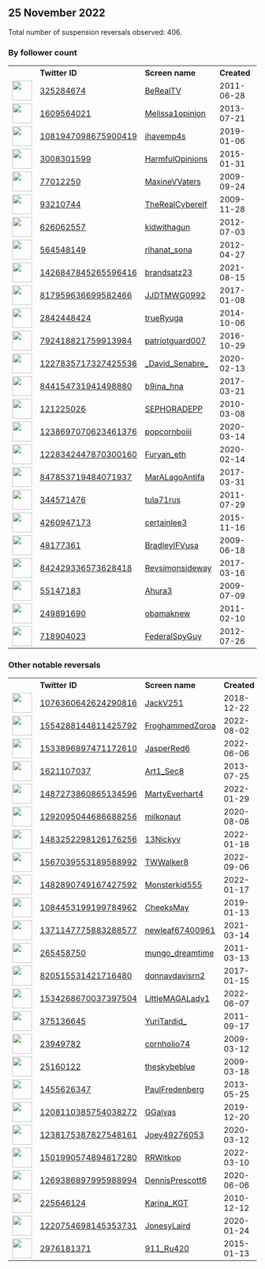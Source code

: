 
## 25 November 2022
Total number of suspension reversals observed: 406.

### By follower count
<table><tr><th></th><th align="left">Twitter ID</th><th align="left">Screen name</th>
<th align="left">Created</th><th align="left">Status</th><th align="left">Suspended</th><th align="left">Followers</th>
<tr><td><a href="https://pbs.twimg.com/profile_images/1605493860758654976/a2lgKt1E_normal.jpg"><img src="https://pbs.twimg.com/profile_images/1605493860758654976/a2lgKt1E_normal.jpg" width="40px" height="40px" align="center"/></a></td><td><a href="https://twitter.com/intent/user?user_id=325284674">325284674</a></td><td><a href="https://twitter.com/BeRealTV">BeRealTV</a></td><td>2011-06-28</td><td align="center"></td><td></td><td>24334</td></tr>
<tr><td><a href="https://pbs.twimg.com/profile_images/1596634985473183744/MJ_dC2Bv_normal.jpg"><img src="https://pbs.twimg.com/profile_images/1596634985473183744/MJ_dC2Bv_normal.jpg" width="40px" height="40px" align="center"/></a></td><td><a href="https://twitter.com/intent/user?user_id=1609564021">1609564021</a></td><td><a href="https://twitter.com/Melissa1opinion">Melissa1opinion</a></td><td>2013-07-21</td><td align="center"></td><td></td><td>21265</td></tr>
<tr><td><a href="https://pbs.twimg.com/profile_images/1139763796187025408/u7fEDnOo_normal.jpg"><img src="https://pbs.twimg.com/profile_images/1139763796187025408/u7fEDnOo_normal.jpg" width="40px" height="40px" align="center"/></a></td><td><a href="https://twitter.com/intent/user?user_id=1081947098675900419">1081947098675900419</a></td><td><a href="https://twitter.com/ihavemp4s">ihavemp4s</a></td><td>2019-01-06</td><td align="center"></td><td></td><td>20497</td></tr>
<tr><td><a href="https://pbs.twimg.com/profile_images/1595937458335760384/_MqX-H-K_normal.jpg"><img src="https://pbs.twimg.com/profile_images/1595937458335760384/_MqX-H-K_normal.jpg" width="40px" height="40px" align="center"/></a></td><td><a href="https://twitter.com/intent/user?user_id=3008301599">3008301599</a></td><td><a href="https://twitter.com/HarmfulOpinions">HarmfulOpinions</a></td><td>2015-01-31</td><td align="center"></td><td></td><td>19530</td></tr>
<tr><td><a href="https://pbs.twimg.com/profile_images/1601085107888168960/f1w6UkFl_normal.jpg"><img src="https://pbs.twimg.com/profile_images/1601085107888168960/f1w6UkFl_normal.jpg" width="40px" height="40px" align="center"/></a></td><td><a href="https://twitter.com/intent/user?user_id=77012250">77012250</a></td><td><a href="https://twitter.com/MaxineVVaters">MaxineVVaters</a></td><td>2009-09-24</td><td align="center"></td><td></td><td>19040</td></tr>
<tr><td><a href="https://pbs.twimg.com/profile_images/1606843246248087552/eAOgc9qv_normal.jpg"><img src="https://pbs.twimg.com/profile_images/1606843246248087552/eAOgc9qv_normal.jpg" width="40px" height="40px" align="center"/></a></td><td><a href="https://twitter.com/intent/user?user_id=93210744">93210744</a></td><td><a href="https://twitter.com/TheRealCyberelf">TheRealCyberelf</a></td><td>2009-11-28</td><td align="center"></td><td></td><td>18518</td></tr>
<tr><td><a href="https://pbs.twimg.com/profile_images/1596422152164614144/R0001Cne_normal.jpg"><img src="https://pbs.twimg.com/profile_images/1596422152164614144/R0001Cne_normal.jpg" width="40px" height="40px" align="center"/></a></td><td><a href="https://twitter.com/intent/user?user_id=626062557">626062557</a></td><td><a href="https://twitter.com/kidwithagun">kidwithagun</a></td><td>2012-07-03</td><td align="center"></td><td></td><td>16704</td></tr>
<tr><td><a href="https://pbs.twimg.com/profile_images/1596209865810132992/QcBOUQu5_normal.jpg"><img src="https://pbs.twimg.com/profile_images/1596209865810132992/QcBOUQu5_normal.jpg" width="40px" height="40px" align="center"/></a></td><td><a href="https://twitter.com/intent/user?user_id=564548149">564548149</a></td><td><a href="https://twitter.com/rihanat_sona">rihanat_sona</a></td><td>2012-04-27</td><td align="center"></td><td></td><td>16635</td></tr>
<tr><td><a href="https://pbs.twimg.com/profile_images/1600471660674617345/re5zNKs6_normal.jpg"><img src="https://pbs.twimg.com/profile_images/1600471660674617345/re5zNKs6_normal.jpg" width="40px" height="40px" align="center"/></a></td><td><a href="https://twitter.com/intent/user?user_id=1426847845265596416">1426847845265596416</a></td><td><a href="https://twitter.com/brandsatz23">brandsatz23</a></td><td>2021-08-15</td><td align="center"></td><td>2022-10-31</td><td>13675</td></tr>
<tr><td><a href="https://pbs.twimg.com/profile_images/837168763992748033/ZVeoL4Sg_normal.jpg"><img src="https://pbs.twimg.com/profile_images/837168763992748033/ZVeoL4Sg_normal.jpg" width="40px" height="40px" align="center"/></a></td><td><a href="https://twitter.com/intent/user?user_id=817959636699582466">817959636699582466</a></td><td><a href="https://twitter.com/JJDTMWG0992">JJDTMWG0992</a></td><td>2017-01-08</td><td align="center">🚫</td><td></td><td>11396</td></tr>
<tr><td><a href="https://pbs.twimg.com/profile_images/1596254477207601153/DdMmXbV1_normal.jpg"><img src="https://pbs.twimg.com/profile_images/1596254477207601153/DdMmXbV1_normal.jpg" width="40px" height="40px" align="center"/></a></td><td><a href="https://twitter.com/intent/user?user_id=2842448424">2842448424</a></td><td><a href="https://twitter.com/trueRyuga">trueRyuga</a></td><td>2014-10-06</td><td align="center"></td><td></td><td>11273</td></tr>
<tr><td><a href="https://pbs.twimg.com/profile_images/1031563419424628737/3BQu9uBX_normal.jpg"><img src="https://pbs.twimg.com/profile_images/1031563419424628737/3BQu9uBX_normal.jpg" width="40px" height="40px" align="center"/></a></td><td><a href="https://twitter.com/intent/user?user_id=792418821759913984">792418821759913984</a></td><td><a href="https://twitter.com/patriotguard007">patriotguard007</a></td><td>2016-10-29</td><td align="center"></td><td>2022-10-29</td><td>11162</td></tr>
<tr><td><a href="https://pbs.twimg.com/profile_images/1291646062004969472/mI6i4HYz_normal.jpg"><img src="https://pbs.twimg.com/profile_images/1291646062004969472/mI6i4HYz_normal.jpg" width="40px" height="40px" align="center"/></a></td><td><a href="https://twitter.com/intent/user?user_id=1227835717327425536">1227835717327425536</a></td><td><a href="https://twitter.com/_David_Senabre_">_David_Senabre_</a></td><td>2020-02-13</td><td align="center"></td><td></td><td>10756</td></tr>
<tr><td><a href="https://pbs.twimg.com/profile_images/1349030356968763393/BGE0ZkM6_normal.jpg"><img src="https://pbs.twimg.com/profile_images/1349030356968763393/BGE0ZkM6_normal.jpg" width="40px" height="40px" align="center"/></a></td><td><a href="https://twitter.com/intent/user?user_id=844154731941498880">844154731941498880</a></td><td><a href="https://twitter.com/b9ina_hna">b9ina_hna</a></td><td>2017-03-21</td><td align="center"></td><td></td><td>6369</td></tr>
<tr><td><a href="https://pbs.twimg.com/profile_images/1473367782578339844/BDDkyvQ__normal.jpg"><img src="https://pbs.twimg.com/profile_images/1473367782578339844/BDDkyvQ__normal.jpg" width="40px" height="40px" align="center"/></a></td><td><a href="https://twitter.com/intent/user?user_id=121225026">121225026</a></td><td><a href="https://twitter.com/SEPHORADEPP">SEPHORADEPP</a></td><td>2010-03-08</td><td align="center"></td><td>2022-10-29</td><td>6112</td></tr>
<tr><td><a href="https://pbs.twimg.com/profile_images/1483991872032763904/AJ0lt1ol_normal.jpg"><img src="https://pbs.twimg.com/profile_images/1483991872032763904/AJ0lt1ol_normal.jpg" width="40px" height="40px" align="center"/></a></td><td><a href="https://twitter.com/intent/user?user_id=1238697070623461376">1238697070623461376</a></td><td><a href="https://twitter.com/popcornboiii">popcornboiii</a></td><td>2020-03-14</td><td align="center">🚫</td><td>2022-11-08</td><td>5654</td></tr>
<tr><td><a href="https://pbs.twimg.com/profile_images/1602736309990297600/S1mXKfFA_normal.jpg"><img src="https://pbs.twimg.com/profile_images/1602736309990297600/S1mXKfFA_normal.jpg" width="40px" height="40px" align="center"/></a></td><td><a href="https://twitter.com/intent/user?user_id=1228342447870300160">1228342447870300160</a></td><td><a href="https://twitter.com/Furyan_eth">Furyan_eth</a></td><td>2020-02-14</td><td align="center"></td><td>2022-11-08</td><td>5290</td></tr>
<tr><td><a href="https://pbs.twimg.com/profile_images/927180846175531008/p0jN9L6a_normal.jpg"><img src="https://pbs.twimg.com/profile_images/927180846175531008/p0jN9L6a_normal.jpg" width="40px" height="40px" align="center"/></a></td><td><a href="https://twitter.com/intent/user?user_id=847853719484071937">847853719484071937</a></td><td><a href="https://twitter.com/MarALagoAntifa">MarALagoAntifa</a></td><td>2017-03-31</td><td align="center"></td><td></td><td>4970</td></tr>
<tr><td><a href="https://pbs.twimg.com/profile_images/726358633202724864/5IxF42U3_normal.jpg"><img src="https://pbs.twimg.com/profile_images/726358633202724864/5IxF42U3_normal.jpg" width="40px" height="40px" align="center"/></a></td><td><a href="https://twitter.com/intent/user?user_id=344571476">344571476</a></td><td><a href="https://twitter.com/tula71rus">tula71rus</a></td><td>2011-07-29</td><td align="center"></td><td></td><td>4572</td></tr>
<tr><td><a href="https://pbs.twimg.com/profile_images/1265774465708732420/tOU3dZ3L_normal.jpg"><img src="https://pbs.twimg.com/profile_images/1265774465708732420/tOU3dZ3L_normal.jpg" width="40px" height="40px" align="center"/></a></td><td><a href="https://twitter.com/intent/user?user_id=4260947173">4260947173</a></td><td><a href="https://twitter.com/certainlee3">certainlee3</a></td><td>2015-11-16</td><td align="center"></td><td>2022-10-29</td><td>4467</td></tr>
<tr><td><a href="https://pbs.twimg.com/profile_images/1268503928/image_normal.jpg"><img src="https://pbs.twimg.com/profile_images/1268503928/image_normal.jpg" width="40px" height="40px" align="center"/></a></td><td><a href="https://twitter.com/intent/user?user_id=48177361">48177361</a></td><td><a href="https://twitter.com/BradleyIFVusa">BradleyIFVusa</a></td><td>2009-06-18</td><td align="center"></td><td></td><td>4098</td></tr>
<tr><td><a href="https://pbs.twimg.com/profile_images/1319705468294529024/1HPi0MVb_normal.jpg"><img src="https://pbs.twimg.com/profile_images/1319705468294529024/1HPi0MVb_normal.jpg" width="40px" height="40px" align="center"/></a></td><td><a href="https://twitter.com/intent/user?user_id=842429336573628418">842429336573628418</a></td><td><a href="https://twitter.com/Revsimonsideway">Revsimonsideway</a></td><td>2017-03-16</td><td align="center"></td><td></td><td>3482</td></tr>
<tr><td><a href="https://pbs.twimg.com/profile_images/1603948023675076608/2FEm5OSx_normal.jpg"><img src="https://pbs.twimg.com/profile_images/1603948023675076608/2FEm5OSx_normal.jpg" width="40px" height="40px" align="center"/></a></td><td><a href="https://twitter.com/intent/user?user_id=55147183">55147183</a></td><td><a href="https://twitter.com/Ahura3">Ahura3</a></td><td>2009-07-09</td><td align="center"></td><td></td><td>3479</td></tr>
<tr><td><a href="https://pbs.twimg.com/profile_images/1090194683849068544/BRhV7NCy_normal.jpg"><img src="https://pbs.twimg.com/profile_images/1090194683849068544/BRhV7NCy_normal.jpg" width="40px" height="40px" align="center"/></a></td><td><a href="https://twitter.com/intent/user?user_id=249891690">249891690</a></td><td><a href="https://twitter.com/obamaknew">obamaknew</a></td><td>2011-02-10</td><td align="center">🚫</td><td></td><td>3359</td></tr>
<tr><td><a href="https://pbs.twimg.com/profile_images/3368427308/08273ff3c0ce8ff1506c91e237c05d7f_normal.jpeg"><img src="https://pbs.twimg.com/profile_images/3368427308/08273ff3c0ce8ff1506c91e237c05d7f_normal.jpeg" width="40px" height="40px" align="center"/></a></td><td><a href="https://twitter.com/intent/user?user_id=718904023">718904023</a></td><td><a href="https://twitter.com/FederalSpyGuy">FederalSpyGuy</a></td><td>2012-07-26</td><td align="center"></td><td></td><td>3335</td></tr>
</table>

### Other notable reversals
<table><tr><th></th><th align="left">Twitter ID</th><th align="left">Screen name</th>
<th align="left">Created</th><th align="left">Status</th><th align="left">Suspended</th><th align="left">Followers</th>
<tr><td><a href="https://pbs.twimg.com/profile_images/1125873290860306432/jfteV_Z1_normal.jpg"><img src="https://pbs.twimg.com/profile_images/1125873290860306432/jfteV_Z1_normal.jpg" width="40px" height="40px" align="center"/></a></td><td><a href="https://twitter.com/intent/user?user_id=1076360642624290816">1076360642624290816</a></td><td><a href="https://twitter.com/JackV251">JackV251</a></td><td>2018-12-22</td><td align="center"></td><td>2022-09-08</td><td>104</td></tr>
<tr><td><a href="https://pbs.twimg.com/profile_images/1554814216565047296/PjybsdRk_normal.jpg"><img src="https://pbs.twimg.com/profile_images/1554814216565047296/PjybsdRk_normal.jpg" width="40px" height="40px" align="center"/></a></td><td><a href="https://twitter.com/intent/user?user_id=1554288144811425792">1554288144811425792</a></td><td><a href="https://twitter.com/FroghammedZoroa">FroghammedZoroa</a></td><td>2022-08-02</td><td align="center"></td><td>2022-11-01</td><td>85</td></tr>
<tr><td><a href="https://pbs.twimg.com/profile_images/1564635123382992908/s7mf57jw_normal.jpg"><img src="https://pbs.twimg.com/profile_images/1564635123382992908/s7mf57jw_normal.jpg" width="40px" height="40px" align="center"/></a></td><td><a href="https://twitter.com/intent/user?user_id=1533896897471172610">1533896897471172610</a></td><td><a href="https://twitter.com/JasperRed6">JasperRed6</a></td><td>2022-06-06</td><td align="center"></td><td>2022-09-08</td><td>2002</td></tr>
<tr><td><a href="https://pbs.twimg.com/profile_images/1447654249249259521/Da1dkLb7_normal.jpg"><img src="https://pbs.twimg.com/profile_images/1447654249249259521/Da1dkLb7_normal.jpg" width="40px" height="40px" align="center"/></a></td><td><a href="https://twitter.com/intent/user?user_id=1621107037">1621107037</a></td><td><a href="https://twitter.com/Art1_Sec8">Art1_Sec8</a></td><td>2013-07-25</td><td align="center"></td><td>2022-06-12</td><td>798</td></tr>
<tr><td><a href="https://pbs.twimg.com/profile_images/1570094813596319747/8Ucn4AOf_normal.jpg"><img src="https://pbs.twimg.com/profile_images/1570094813596319747/8Ucn4AOf_normal.jpg" width="40px" height="40px" align="center"/></a></td><td><a href="https://twitter.com/intent/user?user_id=1487273860865134596">1487273860865134596</a></td><td><a href="https://twitter.com/MartyEverhart4">MartyEverhart4</a></td><td>2022-01-29</td><td align="center"></td><td>2022-10-20</td><td>1757</td></tr>
<tr><td><a href="https://pbs.twimg.com/profile_images/1371051078091964417/Xt1x72kr_normal.png"><img src="https://pbs.twimg.com/profile_images/1371051078091964417/Xt1x72kr_normal.png" width="40px" height="40px" align="center"/></a></td><td><a href="https://twitter.com/intent/user?user_id=1292095044686688256">1292095044686688256</a></td><td><a href="https://twitter.com/milkonaut">milkonaut</a></td><td>2020-08-08</td><td align="center"></td><td></td><td>2157</td></tr>
<tr><td><a href="https://pbs.twimg.com/profile_images/1483252579110985729/bdbNtcHm_normal.png"><img src="https://pbs.twimg.com/profile_images/1483252579110985729/bdbNtcHm_normal.png" width="40px" height="40px" align="center"/></a></td><td><a href="https://twitter.com/intent/user?user_id=1483252298126176256">1483252298126176256</a></td><td><a href="https://twitter.com/13Nickyv">13Nickyv</a></td><td>2022-01-18</td><td align="center"></td><td>2022-10-20</td><td>214</td></tr>
<tr><td><a href="https://pbs.twimg.com/profile_images/1572812124010807296/IjWC6S8g_normal.jpg"><img src="https://pbs.twimg.com/profile_images/1572812124010807296/IjWC6S8g_normal.jpg" width="40px" height="40px" align="center"/></a></td><td><a href="https://twitter.com/intent/user?user_id=1567039553189588992">1567039553189588992</a></td><td><a href="https://twitter.com/TWWalker8">TWWalker8</a></td><td>2022-09-06</td><td align="center"></td><td>2022-10-28</td><td>370</td></tr>
<tr><td><a href="https://pbs.twimg.com/profile_images/1484836951706460160/YuIDJ_FX_normal.jpg"><img src="https://pbs.twimg.com/profile_images/1484836951706460160/YuIDJ_FX_normal.jpg" width="40px" height="40px" align="center"/></a></td><td><a href="https://twitter.com/intent/user?user_id=1482890749167427592">1482890749167427592</a></td><td><a href="https://twitter.com/Monsterkid555">Monsterkid555</a></td><td>2022-01-17</td><td align="center"></td><td>2022-10-05</td><td>609</td></tr>
<tr><td><a href="https://pbs.twimg.com/profile_images/1603970196468862977/vTXuhPip_normal.jpg"><img src="https://pbs.twimg.com/profile_images/1603970196468862977/vTXuhPip_normal.jpg" width="40px" height="40px" align="center"/></a></td><td><a href="https://twitter.com/intent/user?user_id=1084453199199784962">1084453199199784962</a></td><td><a href="https://twitter.com/CheeksMay">CheeksMay</a></td><td>2019-01-13</td><td align="center"></td><td></td><td>186</td></tr>
<tr><td><a href="https://pbs.twimg.com/profile_images/1480888855247179777/SfD69xV-_normal.jpg"><img src="https://pbs.twimg.com/profile_images/1480888855247179777/SfD69xV-_normal.jpg" width="40px" height="40px" align="center"/></a></td><td><a href="https://twitter.com/intent/user?user_id=1371147775883288577">1371147775883288577</a></td><td><a href="https://twitter.com/newleaf67400961">newleaf67400961</a></td><td>2021-03-14</td><td align="center"></td><td>2022-09-13</td><td>444</td></tr>
<tr><td><a href="https://pbs.twimg.com/profile_images/1306227239197925383/Zp6NEUBz_normal.jpg"><img src="https://pbs.twimg.com/profile_images/1306227239197925383/Zp6NEUBz_normal.jpg" width="40px" height="40px" align="center"/></a></td><td><a href="https://twitter.com/intent/user?user_id=265458750">265458750</a></td><td><a href="https://twitter.com/mungo_dreamtime">mungo_dreamtime</a></td><td>2011-03-13</td><td align="center"></td><td></td><td>113</td></tr>
<tr><td><a href="https://pbs.twimg.com/profile_images/1456394272341647363/RfPX3hog_normal.jpg"><img src="https://pbs.twimg.com/profile_images/1456394272341647363/RfPX3hog_normal.jpg" width="40px" height="40px" align="center"/></a></td><td><a href="https://twitter.com/intent/user?user_id=820515531421716480">820515531421716480</a></td><td><a href="https://twitter.com/donnavdavisrn2">donnavdavisrn2</a></td><td>2017-01-15</td><td align="center"></td><td>2022-10-29</td><td>2611</td></tr>
<tr><td><a href="https://pbs.twimg.com/profile_images/1536908359600943104/BLLedc-r_normal.jpg"><img src="https://pbs.twimg.com/profile_images/1536908359600943104/BLLedc-r_normal.jpg" width="40px" height="40px" align="center"/></a></td><td><a href="https://twitter.com/intent/user?user_id=1534268670037397504">1534268670037397504</a></td><td><a href="https://twitter.com/LittleMAGALady1">LittleMAGALady1</a></td><td>2022-06-07</td><td align="center"></td><td>2022-10-20</td><td>2129</td></tr>
<tr><td><a href="https://pbs.twimg.com/profile_images/1596110380874465280/_twgVHtC_normal.jpg"><img src="https://pbs.twimg.com/profile_images/1596110380874465280/_twgVHtC_normal.jpg" width="40px" height="40px" align="center"/></a></td><td><a href="https://twitter.com/intent/user?user_id=375136645">375136645</a></td><td><a href="https://twitter.com/YuriTardid_">YuriTardid_</a></td><td>2011-09-17</td><td align="center"></td><td>2022-11-14</td><td>92</td></tr>
<tr><td><a href="https://pbs.twimg.com/profile_images/1606074247499202560/Ornc0AIe_normal.png"><img src="https://pbs.twimg.com/profile_images/1606074247499202560/Ornc0AIe_normal.png" width="40px" height="40px" align="center"/></a></td><td><a href="https://twitter.com/intent/user?user_id=23949782">23949782</a></td><td><a href="https://twitter.com/cornholio74">cornholio74</a></td><td>2009-03-12</td><td align="center"></td><td></td><td>2622</td></tr>
<tr><td><a href="https://pbs.twimg.com/profile_images/1548774489617563649/n7yoyLcO_normal.jpg"><img src="https://pbs.twimg.com/profile_images/1548774489617563649/n7yoyLcO_normal.jpg" width="40px" height="40px" align="center"/></a></td><td><a href="https://twitter.com/intent/user?user_id=25160122">25160122</a></td><td><a href="https://twitter.com/theskybeblue">theskybeblue</a></td><td>2009-03-18</td><td align="center"></td><td>2022-07-23</td><td>823</td></tr>
<tr><td><a href="https://pbs.twimg.com/profile_images/3740203848/de29b39e70e0d6985c442647903dc279_normal.jpeg"><img src="https://pbs.twimg.com/profile_images/3740203848/de29b39e70e0d6985c442647903dc279_normal.jpeg" width="40px" height="40px" align="center"/></a></td><td><a href="https://twitter.com/intent/user?user_id=1455626347">1455626347</a></td><td><a href="https://twitter.com/PaulFredenberg">PaulFredenberg</a></td><td>2013-05-25</td><td align="center"></td><td>2022-11-08</td><td>126</td></tr>
<tr><td><a href="https://pbs.twimg.com/profile_images/1335102257554079745/ZPuGVvff_normal.jpg"><img src="https://pbs.twimg.com/profile_images/1335102257554079745/ZPuGVvff_normal.jpg" width="40px" height="40px" align="center"/></a></td><td><a href="https://twitter.com/intent/user?user_id=1208110385754038272">1208110385754038272</a></td><td><a href="https://twitter.com/GGalvas">GGalvas</a></td><td>2019-12-20</td><td align="center"></td><td>2022-10-29</td><td>1279</td></tr>
<tr><td><a href="https://pbs.twimg.com/profile_images/1383221521041088515/Tza3Mfyw_normal.jpg"><img src="https://pbs.twimg.com/profile_images/1383221521041088515/Tza3Mfyw_normal.jpg" width="40px" height="40px" align="center"/></a></td><td><a href="https://twitter.com/intent/user?user_id=1238175387827548161">1238175387827548161</a></td><td><a href="https://twitter.com/Joey49276053">Joey49276053</a></td><td>2020-03-12</td><td align="center"></td><td>2022-10-29</td><td>635</td></tr>
<tr><td><a href="https://pbs.twimg.com/profile_images/1542880877113384961/aR5kALdH_normal.jpg"><img src="https://pbs.twimg.com/profile_images/1542880877113384961/aR5kALdH_normal.jpg" width="40px" height="40px" align="center"/></a></td><td><a href="https://twitter.com/intent/user?user_id=1501990574894817280">1501990574894817280</a></td><td><a href="https://twitter.com/RRWitkop">RRWitkop</a></td><td>2022-03-10</td><td align="center"></td><td>2022-09-28</td><td>68</td></tr>
<tr><td><a href="https://pbs.twimg.com/profile_images/1596360597918175232/gg7CvzMm_normal.jpg"><img src="https://pbs.twimg.com/profile_images/1596360597918175232/gg7CvzMm_normal.jpg" width="40px" height="40px" align="center"/></a></td><td><a href="https://twitter.com/intent/user?user_id=1269386897995988994">1269386897995988994</a></td><td><a href="https://twitter.com/DennisPrescott6">DennisPrescott6</a></td><td>2020-06-06</td><td align="center"></td><td></td><td>362</td></tr>
<tr><td><a href="https://pbs.twimg.com/profile_images/1146092073365516288/06WhnQYE_normal.jpg"><img src="https://pbs.twimg.com/profile_images/1146092073365516288/06WhnQYE_normal.jpg" width="40px" height="40px" align="center"/></a></td><td><a href="https://twitter.com/intent/user?user_id=225646124">225646124</a></td><td><a href="https://twitter.com/Karina_KGT">Karina_KGT</a></td><td>2010-12-12</td><td align="center"></td><td></td><td>1006</td></tr>
<tr><td><a href="https://pbs.twimg.com/profile_images/1296957129354547201/if7RViUm_normal.jpg"><img src="https://pbs.twimg.com/profile_images/1296957129354547201/if7RViUm_normal.jpg" width="40px" height="40px" align="center"/></a></td><td><a href="https://twitter.com/intent/user?user_id=1220754698145353731">1220754698145353731</a></td><td><a href="https://twitter.com/JonesyLaird">JonesyLaird</a></td><td>2020-01-24</td><td align="center"></td><td></td><td>1931</td></tr>
<tr><td><a href="https://pbs.twimg.com/profile_images/1476705919178321924/A1x5I7u__normal.jpg"><img src="https://pbs.twimg.com/profile_images/1476705919178321924/A1x5I7u__normal.jpg" width="40px" height="40px" align="center"/></a></td><td><a href="https://twitter.com/intent/user?user_id=2976181371">2976181371</a></td><td><a href="https://twitter.com/911_Ru420">911_Ru420</a></td><td>2015-01-13</td><td align="center"></td><td>2022-11-08</td><td>230</td></tr>
</table>
